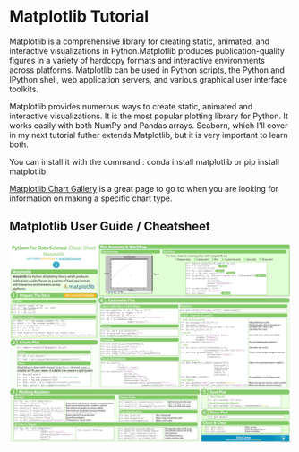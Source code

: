 # Matplotlib Tutorial

Matplotlib is a comprehensive library for creating static, animated, and interactive visualizations in Python.Matplotlib produces publication-quality figures in a variety of hardcopy formats and interactive environments across platforms. Matplotlib can be used in Python scripts, the Python and IPython shell, web application servers, and various graphical user interface toolkits.

Matplotlib provides numerous ways to create static, animated and interactive visualizations. It is the most popular plotting library for Python. It works easily with both NumPy and Pandas arrays. Seaborn, which I'll cover in my next tutorial futher extends Matplotlib, but it is very important to learn both.

You can install it with the command : conda install matplotlib or pip install matplotlib

<a href="https://matplotlib.org/gallery/index.html">Matplotlib Chart Gallery</a> is a great page to go to when you are looking for information on making a specific chart type.

## Matplotlib User Guide / Cheatsheet
<img align="Center" alt="Matplotlib" src="./Matplotlib.jpg" />
